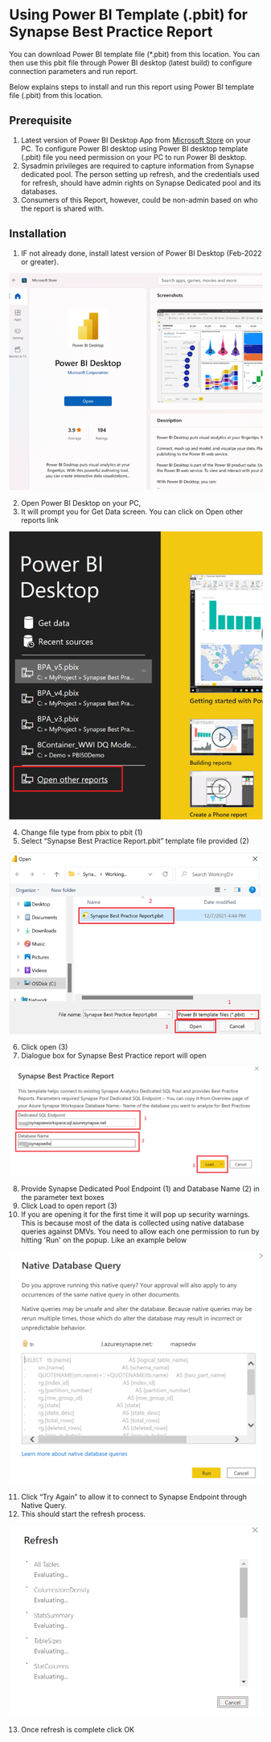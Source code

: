 # Using Power BI Template (.pbit) for Synapse Best Practice Report

You can download Power BI template file (*.pbit) from this location. You can then use this pbit file through Power BI desktop (latest build) to configure connection parameters and run report.

Below explains steps to install and run this report using Power BI template file (.pbit) from this location.

## Prerequisite
1. Latest version of Power BI Desktop App from [Microsoft Store](https://aka.ms/pbidesktopstore "Microsoft Store") on your PC. To configure Power BI desktop using Power BI desktop template (.pbit) file you need permission on your PC to run Power BI desktop.
2. Sysadmin privileges are required to capture information from Synapse dedicated pool. The person setting up refresh, and the credentials used for refresh, should have admin rights on Synapse Dedicated pool and its databases.
3. Consumers of this Report, however, could be non-admin based on who the report is shared with. 

## Installation
1. IF not already done, install latest version of Power BI Desktop (Feb-2022 or greater).

![Install Power BI Desktop](./img/Install-Power-BI-Desktop.png "Install Power BI Desktop")

2. Open Power BI Desktop on your PC,  
3. It will prompt you for Get Data screen. You can click on Open other reports link

![Open Other Reports](./img/Open-Other-Reports.png "Open Other Reports")

4. Change file type from pbix to pbit (1)
5. Select “Synapse Best Practice Report.pbit” template file provided (2)

![Browse select pbit file](./img/Browse-select-pbit-file.png "Browse select pbit file")

6. Click open (3)
7. Dialogue box for Synapse Best Practice report will open

![Provide connection parameters SQL endpoint database](./img/Provide-connection-parameters-SQLendpoint-database.png "Provide connection parameters SQL endpoint database")

8. Provide Synapse Dedicated Pool Endpoint (1) and Database Name (2) in the parameter text boxes
9. Click Load to open report (3)
10. If you are opening it for the first time it will pop up security warnings. This is because most of the data is collected using native database queries against DMVs. You need to allow each one permission to run by hitting 'Run' on the popup. Like an example below

![Native database query warning](./img/Native-database-query-warning.png "Native database query warning")

11. Click “Try Again” to allow it to connect to Synapse Endpoint through Native Query.
12. This should start the refresh process.

![Refresh starts](./img/Refresh-starts.png "Refresh starts")

13. Once refresh is complete click OK
